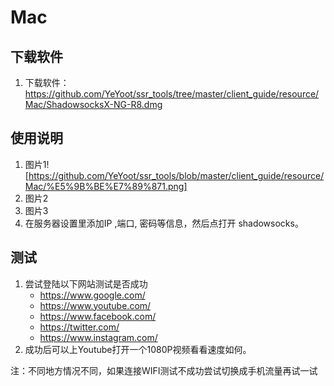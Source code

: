 # Mac

## 下载软件

1. 下载软件：<https://github.com/YeYoot/ssr_tools/tree/master/client_guide/resource/Mac/ShadowsocksX-NG-R8.dmg>

## 使用说明

1. 图片1![https://github.com/YeYoot/ssr_tools/blob/master/client_guide/resource/Mac/%E5%9B%BE%E7%89%871.png]
2. 图片2
3. 图片3
4. 在服务器设置里添加IP ,端口, 密码等信息，然后点打开 shadowsocks。

## 测试

1. 尝试登陆以下网站测试是否成功
   - <https://www.google.com/>
   - <https://www.youtube.com/>
   - <https://www.facebook.com/>
   - <https://twitter.com/>
   - <https://www.instagram.com/>
2. 成功后可以上Youtube打开一个1080P视频看看速度如何。

注：不同地方情况不同，如果连接WIFI测试不成功尝试切换成手机流量再试一试
